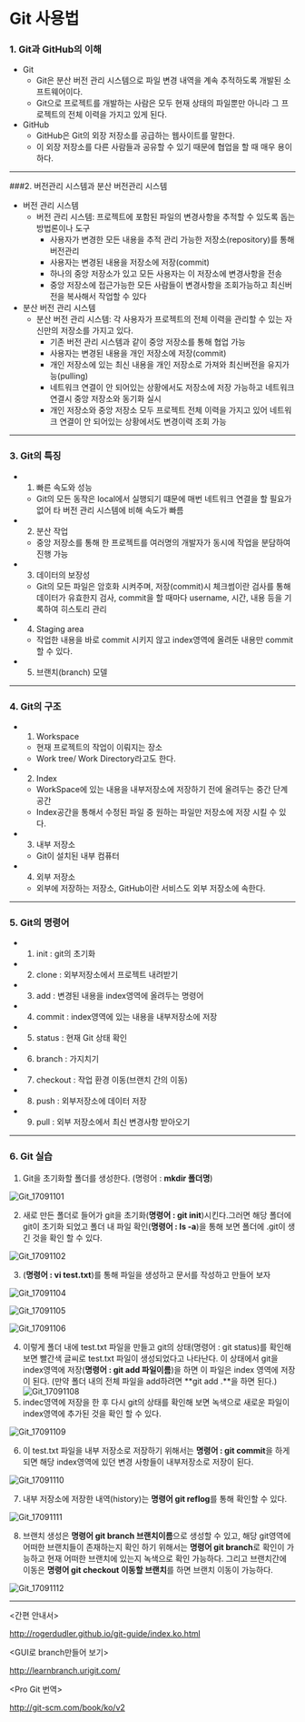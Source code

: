 # Git 사용법

### 1. Git과 GitHub의 이해

- Git
  - Git은 분산 버전 관리 시스템으로 파일 변경 내역을 계속 추적하도록 개발된 소프트웨어이다.
  - Git으로 프로젝트를 개발하는 사람은 모두 현재 상태의 파일뿐만 아니라 그 프로젝트의 전체 이력을 가지고 있게 된다.
- GitHub
  - GitHub은 Git의 외장 저장소를 공급하는 웹사이트를 말한다.
  - 이 외장 저장소를 다른 사람들과 공유할 수 있기 때문에 협업을 할 때 매우 용이하다.

** **

###2. 버전관리 시스템과 분산 버전관리 시스템 

- 버전 관리 시스템
  - 버전 관리 시스템: 프로젝트에 포함된 파일의 변경사항을 추적할 수 있도록 돕는 방법론이나 도구
    - 사용자가 변경한 모든 내용을 추적 관리 가능한 저장소(repository)를 통해 버전관리
    - 사용자는 변경된 내용을 저장소에 저장(commit)
    - 하나의 중앙 저장소가 있고 모든 사용자는 이 저장소에 변경사항을 전송
    - 중앙 저장소에 접근가능한 모든 사람들이 변경사항을 조회가능하고 최신버전을 복사해서 작업할 수 있다
- 분산 버전 관리 시스템
  - 분산 버전 관리 시스템: 각 사용자가 프로젝트의 전체 이력을 관리할 수 있는 자신만의 저장소를 가지고 있다.
    - 기존 버전 관리 시스템과 같이 중앙 저장소를 통해 협업 가능
    - 사용자는 변경된 내용을 개인 저장소에 저장(commit)
    - 개인 저장소에 있는 최신 내용을 개인 저장소로 가져와 최신버전을 유지가능(pulling)
    - 네트워크 연결이 안 되어있는 상황에서도 저장소에 저장 가능하고 네트워크 연결시 중앙 저장소와 동기화 실시
    - 개인 저장소와 중앙 저장소 모두 프로젝트 전체 이력을 가지고 있어 네트워크 연결이 안 되어있는 상황에서도 변경이력 조회 가능 

** **

### 3. Git의 특징

- 1. 빠른 속도와 성능

  - Git의 모든 동작은 local에서 실행되기 떄문에 매번 네트워크 연결을 할 필요가 없어 타 버전 관리 시스템에 비해 속도가 빠름

- 2. 분산 작업

  - 중앙 저장소를 통해 한 프로젝트를 여러명의 개발자가 동시에 작업을 분담하여 진행 가능

- 3. 데이터의 보장성

  - Git의 모든 파일은 암호화 시켜주며, 저장(commit)시 체크썸이란 검사를 통해 데이터가 유효한지 검사, commit을 할 때마다 username, 시간, 내용 등을 기록하여 히스토리 관리

- 4. Staging area

  - 작업한 내용을 바로 commit 시키지 않고 index영역에 올려둔 내용만 commit할 수 있다.

- 5. 브랜치(branch) 모델

** **

### 4. Git의 구조

- 1. Workspace

  - 현재 프로젝트의 작업이 이뤄지는 장소
  - Work tree/ Work Directory라고도 한다.

- 2. Index

  - WorkSpace에 있는 내용을 내부저장소에 저장하기 전에 올려두는 중간 단계 공간
  - Index공간을 통해서 수정된 파일 중 원하는 파일만 저장소에 저장 시킬 수 있다.

- 3. 내부 저장소

  - Git이 설치된 내부 컴퓨터

- 4. 외부 저장소

  - 외부에 저장하는 저장소, GitHub이란 서비스도 외부 저장소에 속한다.

** **

### 5. Git의 명령어

- 1. init : git의 초기화
- 2. clone : 외부저장소에서 프로젝트 내려받기
- 3. add : 변경된 내용을 index영역에 올려두는 명령어
- 4. commit : index영역에 있는 내용을 내부저장소에 저장
- 5. status : 현재 Git 상태 확인
- 6. branch : 가지치기
- 7. checkout : 작업 환경 이동(브랜치 간의 이동)
- 8. push : 외부저장소에 데이터 저장
- 9. pull : 외부 저장소에서 최신 변경사항 받아오기

** **

### 6. Git 실습

1. Git을 초기화할 폴더를 생성한다. (명령어 : **mkdir 폴더명**)

![Git_17091101](/Users/pro/Desktop/myGits/Fastcampus/Img/Git_17091101.png)

2. 새로 만든 폴더로 들어가 git을 초기화(**명령어 : git init**)시킨다.그러면 해당 폴더에 git이 초기화 되었고 폴더 내 파일 확인(**명령어 : ls -a**)을 통해 보면 폴더에 .git이 생긴 것을 확인 할 수 있다.

![Git_17091102](/Users/pro/Desktop/myGits/Fastcampus/Img/Git_17091103.png)

3. (**명령어 : vi test.txt**)를 통해 파일을 생성하고 문서를 작성하고 만들어 보자

![Git_17091104](/Users/pro/Desktop/myGits/Fastcampus/Img/Git_17091104.png)

![Git_17091105](/Users/pro/Desktop/myGits/Fastcampus/Img/Git_17091105.png)

![Git_17091106](/Users/pro/Desktop/myGits/Fastcampus/Img/Git_17091106.png)

4. 이렇게 폴더 내에 test.txt 파일을 만들고 git의 상태(명령어 : git status)를 확인해보면 빨간색 글씨로 test.txt 파일이 생성되었다고 나타난다. 이 상태에서 git을 index영역에 저장(**명령어 : git add 파일이름**)을 하면 이 파일은 index 영역에 저장이 된다. (만약 폴더 내의 전체 파일을 add하려면 **git add .**을 하면 된다.)![Git_17091108](/Users/pro/Desktop/myGits/Fastcampus/Img/Git_17091108.png)
5. indec영역에 저장을 한 후 다시 git의 상태를 확인해 보면 녹색으로 새로운 파일이 index영역에 추가된 것을 확인 할 수 있다.

![Git_17091109](/Users/pro/Desktop/myGits/Fastcampus/Img/Git_17091109.png)

6. 이 test.txt 파일을 내부 저장소로 저장하기 위해서는 **명령어 : git commit**을 하게 되면 해당 index영역에 있던 변경 사항들이 내부저장소로 저장이 된다.

![Git_17091110](/Users/pro/Desktop/myGits/Fastcampus/Img/Git_17091110.png)

7. 내부 저장소에 저장한 내역(history)는 **명령어 git reflog**를 통해 확인할 수 있다. 

![Git_17091111](/Users/pro/Desktop/myGits/Fastcampus/Img/Git_17091111.png)

8. 브랜치 생성은 **명령어 git branch 브랜치이름**으로 생성할 수 있고, 해당 git영역에 어떠한 브랜치들이 존재하는지 확인 하기 위해서는 **명령어 git branch**로 확인이 가능하고 현재 어떠한 브랜치에 있는지 녹색으로 확인 가능하다. 그리고 브랜치간에 이동은 **명령어 git checkout 이동할 브랜치**를 하면 브랜치 이동이 가능하다.

![Git_17091112](/Users/pro/Desktop/myGits/Fastcampus/Img/Git_17091112.png)

** **

<간편 안내서>

http://rogerdudler.github.io/git-guide/index.ko.html

<GUI로 branch만들어 보기>

http://learnbranch.urigit.com/

<Pro Git 번역>

http://git-scm.com/book/ko/v2

